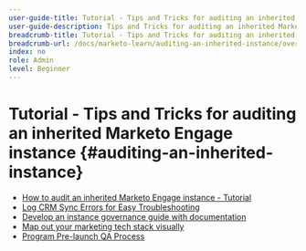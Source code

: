 ```yaml
---
user-guide-title: Tutorial - Tips and Tricks for auditing an inherited Marketo Engage instance 
user-guide-description: Tips and Tricks for auditing an inherited Marketo Engage instance
breadcrumb-title: Tutorial - Tips and Tricks for auditing an inherited Marketo Engage instance 
breadcrumb-url: /docs/marketo-learn/auditing-an-inherited-instance/overview.html
index: no
role: Admin
level: Beginner
---
```


# Tutorial - Tips and Tricks for auditing an inherited Marketo Engage instance {#auditing-an-inherited-instance}

+ [How to audit an inherited Marketo Engage instance - Tutorial](/help/tutorial-inherited-instance/overview.md)
+ [Log CRM Sync Errors for Easy Troubleshooting]()
+ [Develop an instance governance guide with documentation]()
+ [Map out your marketing tech stack visually](/help/tutorial-inherited-instance/create-a-visual-data-flow-diagram.md)
+ [Program Pre-launch QA Process](/help/tutorial-inherited-instance/essential-program-pre-launch-qa.md)

